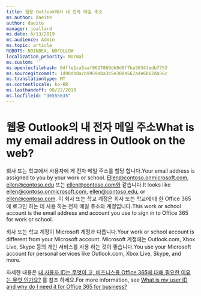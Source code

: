 ```yaml
---
title: 웹용 Outlook에서 내 전자 메일 주소
ms.author: daeite
author: daeite
manager: joallard
ms.date: 6/13/2019
ms.audience: Admin
ms.topic: article
ROBOTS: NOINDEX, NOFOLLOW
localization_priority: Normal
ms.custom: ''
ms.openlocfilehash: 0dffe1ca5aaf9627869db9d8f7ba50343edb7753
ms.sourcegitcommit: 1d98db8acb9959aba3b5e308a567ade6b62da56c
ms.translationtype: MT
ms.contentlocale: ko-KR
ms.lasthandoff: 08/22/2019
ms.locfileid: "36555635"
---
```

# <a name="what-is-my-email-address-in-outlook-on-the-web"></a><span data-ttu-id="a9db4-102">웹용 Outlook의 내 전자 메일 주소</span><span class="sxs-lookup"><span data-stu-id="a9db4-102">What is my email address in Outlook on the web?</span></span>

<span data-ttu-id="a9db4-103">회사 또는 학교에서 사용자에 게 전자 메일 주소를 할당 합니다.</span><span class="sxs-lookup"><span data-stu-id="a9db4-103">Your email address is assigned to you by your work or school.</span></span> <span data-ttu-id="a9db4-104">Ellen@contoso.onmicrosoft.com, ellen@contoso.edu 또는 ellen@contoso.com와 같습니다.</span><span class="sxs-lookup"><span data-stu-id="a9db4-104">It looks like ellen@contoso.onmicrosoft.com, ellen@contoso.edu, or ellen@contoso.com.</span></span> <span data-ttu-id="a9db4-105">이 회사 또는 학교 계정은 회사 또는 학교에 대 한 Office 365에 로그인 하는 데 사용 하는 전자 메일 주소와 계정입니다.</span><span class="sxs-lookup"><span data-stu-id="a9db4-105">This work or school account is the email address and account you use to sign in to Office 365 for work or school.</span></span>

<span data-ttu-id="a9db4-106">회사 또는 학교 계정이 Microsoft 계정과 다릅니다.</span><span class="sxs-lookup"><span data-stu-id="a9db4-106">Your work or school account is different from your Microsoft account.</span></span> <span data-ttu-id="a9db4-107">Microsoft 계정에는 Outlook.com, Xbox Live, Skype 등의 개인 서비스를 사용 하는 것이 좋습니다.</span><span class="sxs-lookup"><span data-stu-id="a9db4-107">You use your Microsoft account for personal services like Outlook.com, Xbox Live, Skype, and more.</span></span>

<span data-ttu-id="a9db4-108">자세한 내용은 [내 사용자 ID는 무엇이 고, 비즈니스용 Office 365에 대해 필요한 이유는 무엇 인가요?](https://support.office.com/article/37da662b-5da6-4b56-a091-2731b2ecc8b4) 를 참조 하세요.</span><span class="sxs-lookup"><span data-stu-id="a9db4-108">For more information, see [What is my user ID and why do I need it for Office 365 for business?](https://support.office.com/article/37da662b-5da6-4b56-a091-2731b2ecc8b4)</span></span>